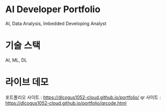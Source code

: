 # AI Developer Portfolio

AI, Data Analysis, Imbedded Developing Analyst

# 기술 스택 

AI, ML, DL 

# 라이브 데모 

포트폴리오 사이트 : https://dlcogus1052-cloud.github.io/portfolio/
qr 사이트 : https://dlcogus1052-cloud.github.io/portfolio/qrcode.html
